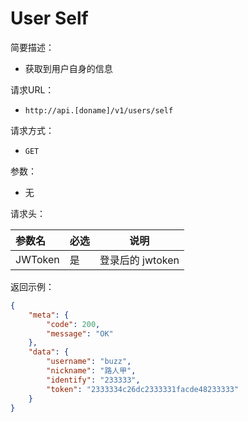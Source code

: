 # User Self

简要描述：
- 获取到用户自身的信息

请求URL：
- `http://api.[doname]/v1/users/self`


请求方式：
- `GET`

参数：
- 无

请求头：

|  参数名   |  必选  |  说明 |
| :------  | :----- | :----: |
| JWToken  | 是     | 登录后的 jwtoken|

返回示例：

```json
{
    "meta": {
        "code": 200,
        "message": "OK"
    },
    "data": {
        "username": "buzz",
        "nickname": "路人甲",
        "identify": "233333",
        "token": "2333334c26dc2333331facde48233333"
    }
}
```